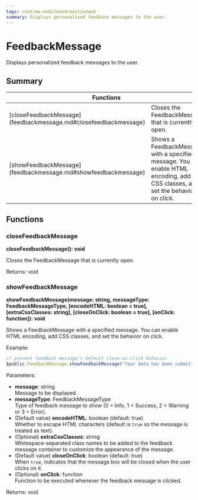 ```yaml
---
tags: runtime-mobileandreactiveweb
summary: Displays personalized feedback messages to the user.
---
```


# FeedbackMessage

Displays personalized feedback messages to the user.

## Summary

<table markdown="1">
<thead>
<tr>
<th colspan="2">Functions</th>
</tr>
</thead>
<tbody>
<tr>
<td>[closeFeedbackMessage](feedbackmessage.md#closefeedbackmessage)</td>
<td>
Closes the FeedbackMessage that is currently open.
</td>
</tr>
<tr>
<td>[showFeedbackMessage](feedbackmessage.md#showfeedbackmessage)</td>
<td>
Shows a FeedbackMessage with a specified message. You can enable HTML encoding, add CSS classes, and set the behavior on click.
</td>
</tr>
</tbody>
</table>

## Functions

### closeFeedbackMessage

**closeFeedbackMessage(): void**

Closes the FeedbackMessage that is currently open.

Returns: void

### showFeedbackMessage

**showFeedbackMessage(message: string, messageType: FeedbackMessageType, [encodeHTML: boolean = true], [extraCssClasses: string], [closeOnClick: boolean = true], [onClick: function]): void**

Shows a FeedbackMessage with a specified message. You can enable HTML encoding, add CSS classes, and set the behavior on click.

Example:

```javascript
// prevent feedback message's default close-on-click behavior
$public.FeedbackMessage.showFeedbackMessage("Your data has been submitted.", 1, true, "", false);
```

Parameters:

* **message**: string<br/> Message to be displayed.
* **messageType**: FeedbackMessageType<br/> Type of feedback message to show (0 = Info, 1 = Success, 2 = Warning or 3 = Error).
* (Default value) **encodeHTML**: boolean (default: true) <br/> Whether to escape HTML characters (default is `true` so the message is treated as text).
* (Optional) **extraCssClasses**: string<br/> Whitespace-separated class names to be added to the feedback message container to customize the appearance of the message.
* (Default value) **closeOnClick**: boolean (default: true) <br/> When `true`, indicates that the message box will be closed when the user clicks on it.
* (Optional) **onClick**: function<br/> Function to be executed whenever the feedback message is clicked.

Returns: void

